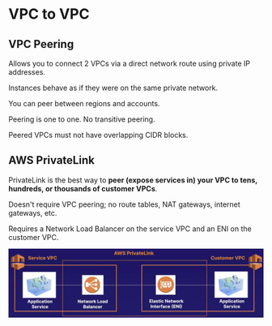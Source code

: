 # VPC to VPC

## VPC Peering

Allows you to connect 2 VPCs via a direct network route using private IP addresses.

Instances behave as if they were on the same private network.

You can peer between regions and accounts.

Peering is one to one. No transitive peering.

Peered VPCs must not have overlapping CIDR blocks.


## AWS PrivateLink

PrivateLink is the best way to **peer (expose services in) your VPC to tens, hundreds, or thousands of customer VPCs**.

Doesn't require VPC peering; no route tables, NAT gateways, internet gateways, etc.

Requires a Network Load Balancer on the service VPC and an ENI on the customer VPC.

![](./images/privatelink.png)
